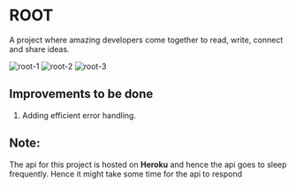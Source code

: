 # ROOT
A project where amazing developers come together to read, write, connect and share ideas.

![root-1](https://user-images.githubusercontent.com/64739048/149936300-7e68d92b-2226-41c7-996d-315ddeb46749.png)
![root-2](https://user-images.githubusercontent.com/64739048/149936327-dd1a8f00-52a4-402e-8e46-cfd4a3513f7b.png)
![root-3](https://user-images.githubusercontent.com/64739048/149936339-54aab960-fc6e-4874-84b2-ab943ee44a1d.png)


## Improvements to be done
1. Adding efficient error handling.

## Note:
   The api for this project is hosted on **Heroku** and hence the api goes to sleep frequently. Hence it might take some time for the api      to respond
